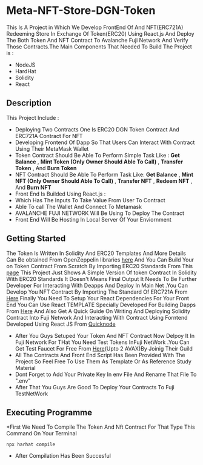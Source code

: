 # Meta-NFT-Store-DGN-Token
This Is A Project in Which We Develop FrontEnd Of And NFT(ERC721A) Redeeming Store In Exchange Of Token(ERC20) Using React.js And Deploy The Both Token And NFT Contract To Avalanche Fuji Network And Verify Those Contracts.The Main Components That Needed To Build The Project is :
* NodeJS
* HardHat
* Solidity
* React
## Description
This Project Include :
* Deploying Two Contracts One Is ERC20 DGN Token Contract And ERC721A Contract For NFT
* Developing Frontend Of Dapp So That Users Can Interact With Contract Using Their MetaMask Wallet
* Token Contract Should Be Able To Perform Simple Task Like :
**Get Balance**  ,
**Mint Token (Only Owner Should Able To Call)** ,
**Transfer Token** ,
 And **Burn Token**
* NFT Contract Should Be Able To Perform Task Like:
**Get Balance**  ,
**Mint NFT (Only Owner Should Able To Call)** ,
**Transfer NFT** ,
**Redeem NFT** ,
 And **Burn NFT**
* Front End Is Builded Using React.js :
* Which Has The Inputs To Take Value From User To Contract
* Able To call The Wallet And Connect To Metamask
* AVALANCHE FUJI NETWORK Will Be Using To Deploy The Contract
* Front End Will Be Hosting In Local Server Of Your Enviornment
## Getting Started
The Token Is Written In Solidity And ERC20 Templates And More Details Can Be obtained From OpenZeppelin libraries [here](https://openzeppelin.com/contracts/)
And You Can Build Your on Token Contract From Scratch By Importing ERC20 Standards From This [page](@openzeppelin/contracts@5.0.1/token/ERC20/ERC20.sol)
This Project Just Shows A Simple Version Of token Contract In Solidity With ERC20 Standards It Doesn't Means Final Output It Needs To Be Further Developer For Interacting With Deapps And Deploy In Main Net .You Can Develop You NFT Contract By Importing The Standard  Of ERC721A From [Here](https://github.com/chiru-labs/ERC721A)
Finally You Need To Setup Your React Dependencies For Your Front End You Can Use React TEMPLATE Specially Developed For Building Dapps From [Here](https://create-react-app.dev/) And Also Get A Quick Guide On Writing And Deploying Solidity Contract Into Fuji Network And Interacting With Contract Using Forntend Developed Using React JS From [Quicknode](https://www.quicknode.com/guides/other-chains/avalanche/how-to-create-a-dapp-on-avalanches-fuji-testnet-with-quicknode)
* After You Guys Setuped Your Token And NFT Contract Now Delpoy It In Fuji Network For THat You Need Test Tokens InFuji NetWork .You Can Get Test Faucet For Free From [Here](https://faucet.avax-test.network/)(Upto 2 AVAX)By Joinig Their Guild
* All The Contracts And Front End Script Has Been Provided With The Project So Feel Free To Use Them As Template Or As Reference Study Material
* Dont Forget to Add Your Private Key In env File And Rename That File To ".env"
* After That You Guys Are Good To Deploy Your Contracts To Fuji TestNetWork
## Executing Programme
*First We Need To Compile The Token And Nft Contract For That Type This Command On Your Terminal
````
npx harhat compile
````
* After Compilation Has Been Succesful

